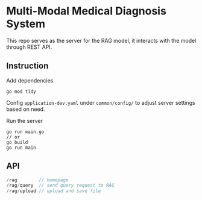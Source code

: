 # Multi-Modal Medical Diagnosis System 

This repo serves as the server for the RAG model, it interacts with 
the model through REST API. 

## Instruction 

Add dependencies
```
go mod tidy
``` 
Config ```application-dev.yaml``` under ```common/config/``` to adjust server settings based on need. 

Run the server 
```
go run main.go 
// or 
go build 
go run main 
```

## API 
```go
/rag        // homepage
/rag/query  // send query request to RAG 
/rag/upload // upload and save file 
```
